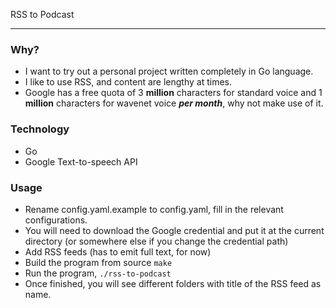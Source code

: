 RSS to Podcast

---

### Why?

- I want to try out a personal project written completely in Go language.
- I like to use RSS, and content are lengthy at times.
- Google has a free quota of 3 **million** characters for standard voice and 1 **million** characters for wavenet voice **_per month_**, why not make use of it.

### Technology

- Go
- Google Text-to-speech API

### Usage
- Rename config.yaml.example to config.yaml, fill in the relevant configurations.
- You will need to download the Google credential and put it at the current directory (or somewhere else if you change the credential path)
- Add RSS feeds (has to emit full text, for now)
- Build the program from source `make`
- Run the program, `./rss-to-podcast`
- Once finished, you will see different folders with title of the RSS feed as name.
